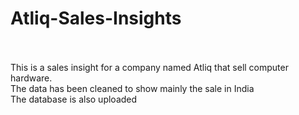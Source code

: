 # Atliq-Sales-Insights
<br>
<br>
This is a sales insight for a company named Atliq that sell computer hardware.
<br>
The data has been cleaned to show mainly the sale in India
<br>
The database is also uploaded
